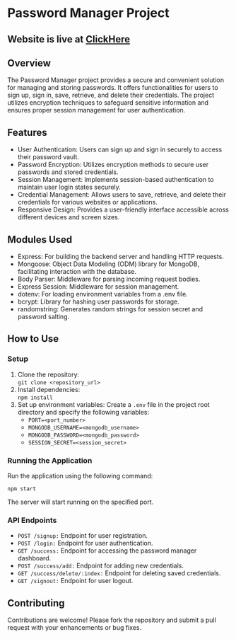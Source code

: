 
  <h1>Password Manager Project</h1>
  <h2> Website is live at <a href="https://crypto-password-manager.onrender.com/">ClickHere</a>
  <h2>Overview</h2>
    <p>The Password Manager project provides a secure and convenient solution for managing and storing passwords. It offers functionalities for users to sign up, sign in, save, retrieve, and delete their credentials. The project utilizes encryption techniques to safeguard sensitive information and ensures proper session management for user authentication.</p>
    
  <h2>Features</h2>
    <ul>
      <li>User Authentication: Users can sign up and sign in securely to access their password vault.</li>
      <li>Password Encryption: Utilizes encryption methods to secure user passwords and stored credentials.</li>
      <li>Session Management: Implements session-based authentication to maintain user login states securely.</li>
      <li>Credential Management: Allows users to save, retrieve, and delete their credentials for various websites or applications.</li>
      <li>Responsive Design: Provides a user-friendly interface accessible across different devices and screen sizes.</li>
    </ul>

  <h2>Modules Used</h2>
    <ul>
      <li>Express: For building the backend server and handling HTTP requests.</li>
      <li>Mongoose: Object Data Modeling (ODM) library for MongoDB, facilitating interaction with the database.</li>
      <li>Body Parser: Middleware for parsing incoming request bodies.</li>
      <li>Express Session: Middleware for session management.</li>
      <li>dotenv: For loading environment variables from a .env file.</li>
      <li>bcrypt: Library for hashing user passwords for storage.</li>
      <li>randomstring: Generates random strings for session secret and password salting.</li>
    </ul>

  <h2>How to Use</h2>
    <h3>Setup</h3>
    <ol>
      <li>Clone the repository:<br><code>git clone &lt;repository_url&gt;</code></li>
      <li>Install dependencies:<br><code>npm install</code></li>
      <li>Set up environment variables: Create a <code>.env</code> file in the project root directory and specify the following variables:
        <ul>
          <li><code>PORT=&lt;port_number&gt;</code></li>
          <li><code>MONGODB_USERNAME=&lt;mongodb_username&gt;</code></li>
          <li><code>MONGODB_PASSWORD=&lt;mongodb_password&gt;</code></li>
          <li><code>SESSION_SECRET=&lt;session_secret&gt;</code></li>
        </ul>
      </li>
    </ol>

  <h3>Running the Application</h3>
    <p>Run the application using the following command:</p>
    <pre><code>npm start</code></pre>
    <p>The server will start running on the specified port.</p>

  <h3>API Endpoints</h3>
    <ul>
      <li><code>POST /signup:</code> Endpoint for user registration.</li>
      <li><code>POST /login:</code> Endpoint for user authentication.</li>
      <li><code>GET /success:</code> Endpoint for accessing the password manager dashboard.</li>
      <li><code>POST /success/add:</code> Endpoint for adding new credentials.</li>
      <li><code>GET /success/delete/:index:</code> Endpoint for deleting saved credentials.</li>
      <li><code>GET /signout:</code> Endpoint for user logout.</li>
    </ul>

  <h2>Contributing</h2>
    <p>Contributions are welcome! Please fork the repository and submit a pull request with your enhancements or bug fixes.</p>
  </div>
</body>
</html>
